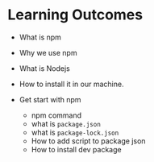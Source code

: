 # Learning Outcomes

- What is npm
- Why we use npm
- What is Nodejs
- How to install it in our machine.
- Get start with npm

  - npm command
  - what is `package.json`
  - what is `package-lock.json`
  - How to add script to package json
  - How to install dev package 
